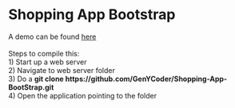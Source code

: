 <h1>Shopping App Bootstrap</h1>
A demo can be found <a href="http://genycoder.github.io/Shopping-App-BootStrap" target="_blank">here</a>
<br><br>
Steps to compile this:<br>
1) Start up a web server<br>
2) Navigate to web server folder<br>
3) Do a <b>git clone https://github.com/GenYCoder/Shopping-App-BootStrap.git</b><br>
4) Open the application pointing to the folder<br>
